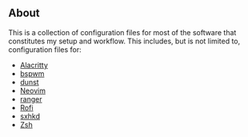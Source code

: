 ## About
This is a collection of configuration files for most of the software that
constitutes my setup and workflow. This includes, but is not limited to,
configuration files for:
* [Alacritty](https://github.com/alacritty/alacritty)
* [bspwm](https://www.github.com/baskerville/bspwm)
* [dunst](https://github.com/dunst-project/dunst)
* [Neovim](https://github.com/neovim/neovim)
* [ranger](https://github.com/ranger/ranger)
* [Rofi](https://github.com/davatorium/rofi)
* [sxhkd](https://github.com/baskerville/sxhkd/)
* [Zsh](https://www.zsh.org/)

